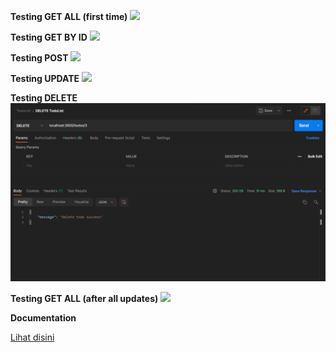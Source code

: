 **Testing GET ALL (first time)**
![](first-get-all.png)

**Testing GET BY ID**
![](get-by-id.png)

**Testing POST**
![](post.png)

**Testing UPDATE**
![](update.png)

**Testing DELETE**
![](screenshot/delete.png)

**Testing GET ALL (after all updates)**
![](get-all-after-updt.png)

**Documentation**

[Lihat disini](https://documenter.getpostman.com/view/18560650/UVR4MpbS)
